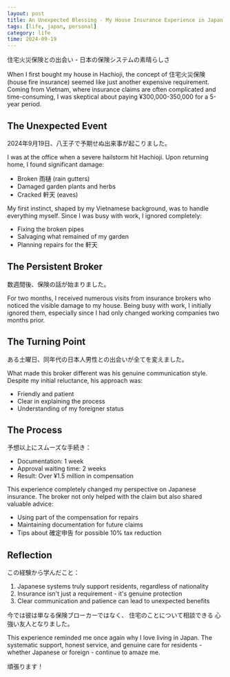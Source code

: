 ```yaml
---
layout: post
title: An Unexpected Blessing - My House Insurance Experience in Japan
tags: [life, japan, personal]
category: life
time: 2024-09-19
---
```


住宅火災保険との出会い - 日本の保険システムの素晴らしさ

When I first bought my house in Hachioji, the concept of 住宅火災保険 (house fire insurance) seemed like just another expensive requirement. Coming from Vietnam, where insurance claims are often complicated and time-consuming, I was skeptical about paying ¥300,000-350,000 for a 5-year period.

## The Unexpected Event

2024年9月19日、八王子で予期せぬ出来事が起こりました。

I was at the office when a severe hailstorm hit Hachioji. Upon returning home, I found significant damage:
- Broken 雨樋 (rain gutters)
- Damaged garden plants and herbs
- Cracked 軒天 (eaves)

My first instinct, shaped by my Vietnamese background, was to handle everything myself. Since I was busy with work, I ignored completely:
- Fixing the broken pipes
- Salvaging what remained of my garden
- Planning repairs for the 軒天

## The Persistent Broker

数週間後、保険の話が始まりました。

For two months, I received numerous visits from insurance brokers who noticed the visible damage to my house. Being busy with work, I initially ignored them, especially since I had only changed working companies two months prior.

## The Turning Point

ある土曜日、同年代の日本人男性との出会いが全てを変えました。

What made this broker different was his genuine communication style. Despite my initial reluctance, his approach was:
- Friendly and patient
- Clear in explaining the process
- Understanding of my foreigner status

## The Process

予想以上にスムーズな手続き：
- Documentation: 1 week
- Approval waiting time: 2 weeks
- Result: Over ¥1.5 million in compensation

This experience completely changed my perspective on Japanese insurance. The broker not only helped with the claim but also shared valuable advice:
- Using part of the compensation for repairs
- Maintaining documentation for future claims
- Tips about 確定申告 for possible 10% tax reduction

## Reflection

この経験から学んだこと：
1. Japanese systems truly support residents, regardless of nationality
2. Insurance isn't just a requirement - it's genuine protection
3. Clear communication and patience can lead to unexpected benefits

今では彼は単なる保険ブローカーではなく、
住宅のことについて相談できる
心強い友人となりました。

This experience reminded me once again why I love living in Japan. The systematic support, honest service, and genuine care for residents - whether Japanese or foreign - continue to amaze me.

頑張ります！